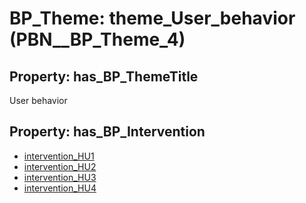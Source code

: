 # BP_Theme: __theme_User_behavior__ (PBN__BP_Theme_4)

## Property: has_BP_ThemeTitle

User behavior

## Property: has_BP_Intervention

* [intervention_HU1](../BP/PBN__BP_Intervention_20)
* [intervention_HU2](../BP/PBN__BP_Intervention_21)
* [intervention_HU3](../BP/PBN__BP_Intervention_22)
* [intervention_HU4](../BP/PBN__BP_Intervention_23)

